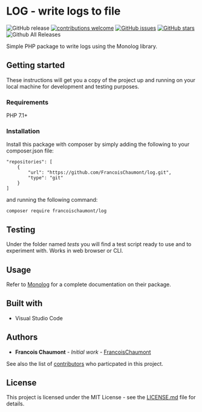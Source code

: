 # LOG - write logs to file

![GitHub release](https://img.shields.io/github/release/FrancoisChaumont/log.svg)
[![contributions welcome](https://img.shields.io/badge/contributions-welcome-brightgreen.svg?style=flat)](https://github.com/FrancoisChaumont/log/issues)
[![GitHub issues](https://img.shields.io/github/issues/FrancoisChaumont/log.svg)](https://github.com/FrancoisChaumont/log/issues)
[![GitHub stars](https://img.shields.io/github/stars/FrancoisChaumont/log.svg)](https://github.com/FrancoisChaumont/log/stargazers)
![Github All Releases](https://img.shields.io/github/downloads/FrancoisChaumont/log/total.svg)

Simple PHP package to write logs using the Monolog library.

## Getting started
These instructions will get you a copy of the project up and running on your local machine for development and testing purposes.

### Requirements
PHP 7.1+

### Installation
Install this package with composer by simply adding the following to your composer.json file:  
```
"repositories": [
    {
        "url": "https://github.com/FrancoisChaumont/log.git",
        "type": "git"
    }
]
```
and running the following command:  
```
composer require francoischaumont/log
```

## Testing
Under the folder named *tests* you will find a test script ready to use and to experiment with. Works in web browser or CLI.

## Usage
Refer to [Monolog](https://github.com/Seldaek/monolog) for a complete documentation on their package.

## Built with
* Visual Studio Code

## Authors
* **Francois Chaumont** - *Initial work* - [FrancoisChaumont](https://github.com/FrancoisChaumont)

See also the list of [contributors](https://github.com/FrancoisChaumont/log/graphs/contributors) who particpated in this project.

## License
This project is licensed under the MIT License - see the [LICENSE.md](LICENSE.md) file for details.
